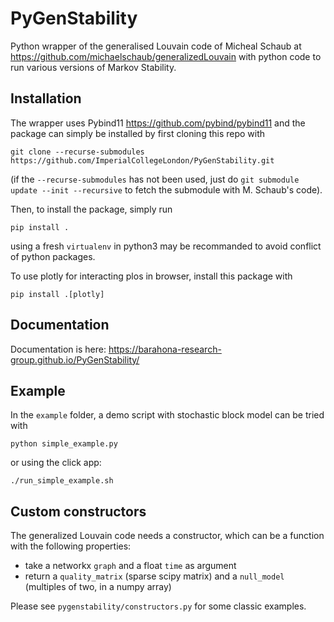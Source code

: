 # PyGenStability
Python wrapper of the generalised Louvain code of Micheal Schaub at https://github.com/michaelschaub/generalizedLouvain with python code to run various versions of Markov Stability. 

Installation
-------------

The wrapper uses Pybind11 https://github.com/pybind/pybind11 and the package can simply be installed by first cloning this repo with

```
git clone --recurse-submodules https://github.com/ImperialCollegeLondon/PyGenStability.git
```

(if the `--recurse-submodules` has not been used, just do `git submodule update --init --recursive` to fetch the submodule with M. Schaub's code). 

Then, to install the package, simply run
```
pip install . 
```
using a fresh `virtualenv` in python3 may be recommanded to avoid conflict of python packages. 

To use plotly for interacting plos in browser, install this package with 
```
pip install .[plotly]
```

Documentation
-------------

Documentation is here: https://barahona-research-group.github.io/PyGenStability/

Example
-------

In the `example` folder, a demo script with stochastic block model can be tried with 

```
python simple_example.py
```
 or using the click app:
 ```
 ./run_simple_example.sh
 ```
 
 Custom constructors
 -------------------
 
 The generalized Louvain code needs a constructor, which can be a function with the following properties:
 
 - take a networkx `graph` and a float `time` as argument
 - return a `quality_matrix` (sparse scipy matrix) and a `null_model` (multiples of two, in a numpy array)
 
 Please see `pygenstability/constructors.py` for some classic examples. 

